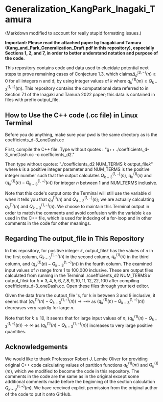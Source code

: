 # Generalization_KangPark_Inagaki_Tamura
(Markdown modified to account for really stupid formatting issues.)

**Important: Please read the attached paper by Inagaki and Tamura (Kang_and_Park_Generalization_Draft.pdf in this repository), especially Sections 1, 2, and 7,  in order to better understand notation and purpose of the code.**

This repository contains code and data used to elucidate potential next steps to prove remaining cases of Conjecture 1.3, which claims$\Delta_{d}^{(3, -)}(n) \geq 0$ for all integers n and d, by using integer values of $k$ where $q_k^{(1)}(m) \geq Q_{k-3}^{(1, -)}(m)$. This repository contains the computational data referred to in Section 7.1 of the Inagaki and Tamura 2022 paper; this data is contained in files with prefix output\_file.

## How to Use the C++ code (.cc file) in Linux Terminal

Before you do anything, make sure your pwd is the same directory as is the coefficients\_d\-3\_oneDash.cc

First, compile the C++ file. Type without quotes : "g++ ./coefficients\_d\-3\_oneDash.cc \-o coefficients\_d2."


Then type without quotes: "./coefficients\_d2 NUM\_TERMS $k$ output\_file$k$" where $k$ is a positive integer parameter and NUM\_TERMS is the positive integer number such that the output calculates $Q_{k-3}^{(1, -)}(n)$, $q_{k}^{(1)}(n)$ and $(q_{k}^{(1)}(n) - Q_{k-3}^{(1, -)}(n))$ for integer $n$ between 1 and NUM\_TERMS inclusive.

Note that this code's output onto the Terminal will still use the variable d when it tells you that $q_{d}^{(1)}(n)$ and $Q_{d-3}^{(1, -)}(n)$; we are actually calculating $q_{k}^{(1)}(n)$ and $Q_{k-3}^{(1, -)}(n)$. We choose to maintain this Terminal output in order to match the comments and avoid confusion with the variable k as used in the C++ file, which is used for indexing of a for-loop and in other comments in the code for other meanings.
## Regarding The output\_file in This Repository

In this repository, for positive integer $k$, output\_file$k$ has the values of $n$ in the first column,
  $Q_{k-3}^{(1, -)}(n)$ in the second column, $q_k^{(1)}(n)$ in the third column, and $(q_k^{(1)}(n) - Q_{k-3}^{(1, -)}(n))$ in the fourth column. The examined input values of $n$ range from 1 to 100,000 inclusive. These are output files calculated from running in the Terminal ./coefficients\_d2 NUM\_TERMS $k$ output\_file$k$ for $k = 3, 4, 5, 6, 7, 8, 9, 10, 11, 12, 22, 100$ after compiling coefficients\_d\-3\_oneDash.cc.  Open these files through your text editor.
  
  Given the data from the output\_file 's, for k
 in between 3 and 9 inclusive, it seems that $(q_k^{(1)}(n) - Q_{k-3}^{(1, -)}(n)) \to -\infty$ as $(q_k^{(1)}(n) - Q_{k-3}^{(1, -)}(n))$ decreases very rapidly for large $n$.

  Note that for $k \geq 10$,
  it seems that for large input values of $n$, $(q_k^{(1)}(n) - Q_{k-3}^{(1, -)}(n)) \to \infty$ as $(q_k^{(1)}(n) - Q_{k-3}^{(1, -)}(n))$ increases to very large positive quantities.
  
 ## Acknowledgements
  
  We would like to thank Professsor Robert J. Lemke Oliver for providing original C++ code calculating values of partition functions $q_k^{(1)}(m)$ and $Q_{k}^{(1)}(m)$, 
  which we modified to become the code in this repository. The comments in the code are the same as in the original except some additional comments made before the beginning of the section calculation $Q_{k-3}^{(1, -)}(m)$. We have received explicit permission from the original author of the code to put it onto GitHub.
